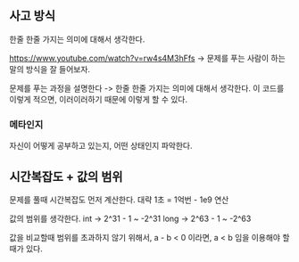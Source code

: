 


## 사고 방식

한줄 한줄 가지는 의미에 대해서 생각한다.

https://www.youtube.com/watch?v=rw4s4M3hFfs
-> 문제를 푸는 사람이 하는 말의 방식을 잘 들어보자.

문제를 푸는 과정을 설명한다
-> 한줄 한줄 가지는 의미에 대해서 생각한다.
이 코드를 이렇게 적으면, 이러이러하기 때문에 이렇게 할 수 있다.


### 메타인지
자신이 어떻게 공부하고 있는지, 어떤 상태인지 파악한다.

## 시간복잡도 + 값의 범위

문제를 풀때 시간복잡도 먼저 계산한다.
대략 1초 = 1억번 - 1e9 연산

값의 범위를 생각한다. 
int -> 2^31 - 1 ~ -2^31
long -> 2^63 - 1 ~ -2^63

값을 비교할때 범위를 초과하지 않기 위해서, 
a - b < 0 이라면, a < b 임을 이용해야 할 때가 있다.


